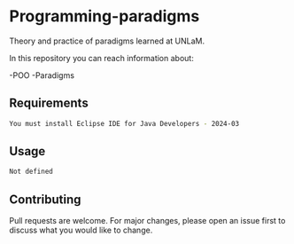 # Programming-paradigms
Theory and practice of paradigms learned at UNLaM.

In this repository you can reach information about:

-POO
-Paradigms

## Requirements

```bash
You must install Eclipse IDE for Java Developers - 2024-03
```
## Usage

```bash
Not defined
```
## Contributing

Pull requests are welcome. For major changes, please open an issue first
to discuss what you would like to change.
